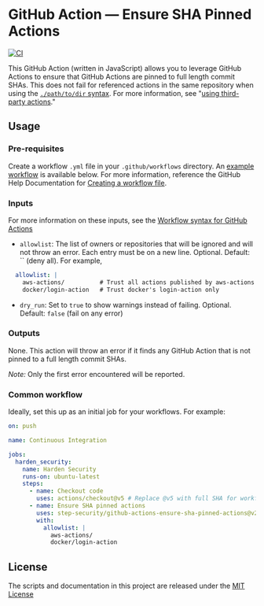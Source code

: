 # GitHub Action — Ensure SHA Pinned Actions
[![CI](https://github.com/step-security/github-actions-ensure-sha-pinned-actions/actions/workflows/ci.yml/badge.svg)](https://github.com/step-security/github-actions-ensure-sha-pinned-actions/actions/workflows/ci.yml)

This GitHub Action (written in JavaScript) allows you to leverage GitHub Actions to ensure that GitHub Actions are pinned to full length commit SHAs. This does not fail for referenced actions in the same repository when using the [`./path/to/dir` syntax](https://docs.github.com/actions/learn-github-actions/finding-and-customizing-actions#referencing-an-action-in-the-same-repository-where-a-workflow-file-uses-the-action). For more information, see "[using third-party actions](https://docs.github.com/en/free-pro-team@latest/actions/learn-github-actions/security-hardening-for-github-actions#using-third-party-actions)."

## Usage
### Pre-requisites
Create a workflow `.yml` file in your `.github/workflows` directory. An [example workflow](#common-workflow) is available below. For more information, reference the GitHub Help Documentation for [Creating a workflow file](https://help.github.com/en/articles/configuring-a-workflow#creating-a-workflow-file).

### Inputs
For more information on these inputs, see the [Workflow syntax for GitHub Actions](https://docs.github.com/actions/reference/workflow-syntax-for-github-actions#jobsjob_idstepswith)

- `allowlist`: The list of owners or repositories that will be ignored and will not throw an error. Each entry must be on a new line. Optional. Default: `` (deny all). For example,
```yaml
  allowlist: |
    aws-actions/          # Trust all actions published by aws-actions
    docker/login-action   # Trust docker's login-action only
```
- `dry_run`: Set to `true` to show warnings instead of failing. Optional. Default: `false` (fail on any error)

### Outputs
None. This action will throw an error if it finds any GitHub Action that is not pinned to a full length commit SHAs.

*Note:* Only the first error encountered will be reported.

### Common workflow

Ideally, set this up as an initial job for your workflows. For example:
```yaml
on: push

name: Continuous Integration

jobs:
  harden_security:
    name: Harden Security
    runs-on: ubuntu-latest
    steps:
      - name: Checkout code
        uses: actions/checkout@v5 # Replace @v5 with full SHA for workflow to pass
      - name: Ensure SHA pinned actions
        uses: step-security/github-actions-ensure-sha-pinned-actions@v2 # Replace @v2 with full SHA for workflow to pass
        with:
          allowlist: |
            aws-actions/
            docker/login-action
```

## License
The scripts and documentation in this project are released under the [MIT License](LICENSE)
